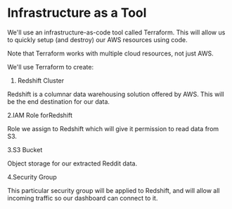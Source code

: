 # Infrastructure as a Tool

We'll use an infrastructure-as-code tool called Terraform. This will allow us to quickly setup (and destroy) our AWS resources using code. <br>

Note that Terraform works with multiple cloud resources, not just AWS. <br>

We'll use Terraform to create:

1. Redshift Cluster <br>

Redshift is a columnar data warehousing solution offered by AWS. This will be the end destination for our data. <br>

2.IAM Role forRedshift <br>

Role we assign to Redshift which will give it permission to read data from S3. <br>

3.S3 Bucket <br>

Object storage for our extracted Reddit data. <br>

4.Security Group <br>

This particular security group will be applied to Redshift, and will allow all incoming traffic so our dashboard can connect to it.<br>

